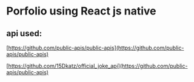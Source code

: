 # Porfolio using React js native

## api used:
[https://github.com/public-apis/public-apis](https://github.com/public-apis/public-apis)


[https://github.com/15Dkatz/official_joke_api](https://github.com/public-apis/public-apis)
